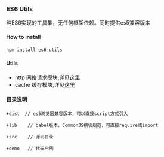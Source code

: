 ### ES6 Utils
纯ES6实现的工具集，无任何框架依赖。同时提供es5兼容版本


#### How to install

```bash
npm install es6-utils
```

#### Utils

* http 网络请求模块,详见[这里](https://github.com/kuitos/web-fetch-request/tree/master/src/http)
* cache 缓存模块,详见[这里](https://github.com/kuitos/web-fetch-request/tree/master/src/cache)
	


#### 目录说明
	+dist  // es5浏览器兼容版本，可以直接script方式引入
	
	+lib	// babel版本，CommonJS模块规范，可直接require或import
	
	+src	// 源码目录
	
	+demo	// 代码用例
	
